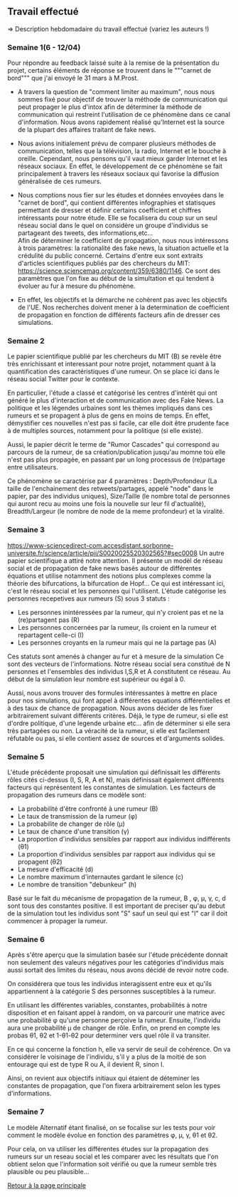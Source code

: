 ## Travail effectué 

=> Description hebdomadaire du travail effectué (variez les auteurs !)

### Semaine 1(6 - 12/04)
Pour répondre au feedback laissé suite à la remise de la présentation du projet, certains éléments de réponse se trouvent dans le """carnet de bord""" que j'ai envoyé le 31 mars à M.Prost.  
- A travers la question de "comment limiter au maximum", nous nous sommes fixé pour objectif de trouver la méthode de communication qui peut propager le plus d'intox afin de déterminer la méthode de communication qui restreint l'utilisation de ce phénomène dans ce canal d'information. Nous avons rapidement réalisé qu'Internet est la source de la plupart des affaires traitant de fake news.

- Nous avions initialement prévu de comparer plusieurs méthodes de communication, telles que la télévision, la radio, Internet et le bouche à oreille. Cependant, nous pensons qu'il vaut mieux garder Internet et les réseaux sociaux. En effet, le développement de ce phénomène se fait principalement à travers les réseaux sociaux qui favorise la diffusion généralisée de ces rumeurs.

- Nous comptions nous fier sur les études et données envoyées dans le "carnet de bord", qui contient différentes infographies et statisques permettant de dresser et définir certains coefficient et chiffres intéressants pour notre étude. Elle se focalisera du coup sur un seul réseau social dans le quel on considère un groupe d'individus se partageant des tweets, des informations,etc...  
Afin de déterminer le coefficient de propagation, nous nous intéressons à trois paramètres: la rationalité des fake news, la situation actuelle et la crédulité du public concerné. Certains d'entre eux sont extraits d'articles scientifiques publiés par des chercheurs du MIT:
 https://science.sciencemag.org/content/359/6380/1146. 
Ce sont des paramètres que  l'on fixe au début de la simultation et qui tendent à évoluer au fur à mesure du phénomène.

- En effet, les objectifs et la démarche ne cohèrent pas avec les objectifs de l'UE. Nos recherches doivent mener à la determination de coefficient de propagation en fonction de différents facteurs afin de dresser ces simulations. 

### Semaine 2
Le papier scientifique publié par les chercheurs du MIT (B) se revèle être très enrichissant et interessant pour notre projet, notamment quant à la quantification des caractéristiques d'une rumeur. On se place ici dans le réseau social Twitter pour le contexte.

En particulier, l'étude a classé et catégorisé les centres d'intérêt qui ont généré le plus d'interaction et de communication avec des Fake News. La politique et les légendes urbaines sont les thèmes impliqués dans ces rumeurs et se propagent à plus de gens en moins de temps. En effet, démystifier ces nouvelles n'est pas si facile, car elle doit être prudente face à de multiples sources, notamment pour la politique (si elle existe).

Aussi, le papier décrit le terme de "Rumor Cascades" qui correspond au parcours de la rumeur, de sa création/publication jusqu'au momne toù elle n'est pas plus propagée, en passant par un long processus de (re)partage entre utilisateurs. 

Ce phénomène se caractérise par 4 paramètres : Depth/Profondeur (La taille de l'enchainement des retweets/partages, appelé "node" dans le papier,  par des individus uniques), Size/Taille (le nombre total de personnes qui auront recu au moins une fois la nouvelle sur leur fil d'actualité), Breadth/Largeur (le nombre de node de la meme profondeur) et la viralité.

### Semaine 3
https://www-sciencedirect-com.accesdistant.sorbonne-universite.fr/science/article/pii/S0020025520302565?#sec0008
Un autre papier scientifique a attiré notre attention. Il présente un modèl de réseau social et de propagation de fake news basés autour de différentes équations et utilise notamment des notions plus complexes comme la théorie des bifurcations, la bifurcation  de Hopf...
Ce qui est intéressant ici, c'est le réseau social et les personnes qui l'utilisent.
L'étude catégorise les personnes recepetives aux rumeurs (S) sous 3 statuts : 
- Les personnes inintéressées par la rumeur, qui n'y croient pas et ne la (re)partagent pas (R)
- Les personnes concernées par la rumeur, ils croient en la rumeur et repartagent celle-ci (I)
- Les personnes croyants en la rumeur mais qui ne la partage pas (A)

Ces statuts sont amenés à changer au fur et à mesure de la simulation
Ce sont des vecteurs de l'informations. 
Notre réseau social sera constitué de N personnes et l'ensembles des individus I,S,R et A constitutent ce réseau. Au début de la simulation leur nombre est supérieur ou égal à 0.  

Aussi, nous avons trouver des formules intéressantes à mettre en place pour nos simulations, qui font appel à différentes equations différentielles et à des taux de chance de propagation.
Nous avons décider de les fixer arbitrairement suivant différents critères. Déjà, le type de rumeur, si elle est d'ordre politique, d'une legende urbaine etc... afin de déterminer si elle sera très partagées ou non. La véracité de la rumeur, si elle est facilement réfutable ou pas, si elle contient assez de sources et d'arguments solides.


### Semaine 5

L'étude précédente proposait une simulation qui définissait les différents rôles cités ci-dessus (I, S, R, A et N), mais définissait également différents facteurs qui représentent les constantes de simulation. Les facteurs de propagation des rumeurs dans ce modèle sont:

- La probabilité d'être confronté à une rumeur (B)
- Le taux de transmission de la rumeur (φ)
- La probabilite de changer de rôle (μ)
- Le taux de chance d'une transition (γ)
- La proportion d'individus sensibles par rapport aux individus indifférents (θ1)
- La proportion d'individus sensibles par rapport aux individus qui se propagent (θ2)
- La mesure d'efficacité (d)
- Le nombre maximum d'internautes gardant le silence (c)
- Le nombre de transition "debunkeur" (h)

Basé sur le fait du mécanisme de propagation de la rumeur, B , φ, μ, γ, c, d sont tous des constantes positive.
Il est important de preciser qu'au debut de la simulation tout les individus sont "S" sauf un seul qui est "I" car il doit commencer à propager la rumeur.


### Semaine 6
Après s'être aperçu que la simulation basée sur l'étude précédente donnait non seulement des valeurs négatives pour les catégories d'individus mais aussi sortait des limites du réseau, nous avons décidé de revoir notre code.

On considérera que tous les individus interagissent entre eux et qu'ils appartiennent à la catégorie S des personnes susceptibles à la rumeur. 

En utilisant les différentes variables, constantes, probabilités à notre disposition et en faisant appel à random, on va parcourir une matrice avec une probabilité φ qu'une personne perçoive la rumeur. Ensuite, l'individu aura une probabilité μ de changer de rôle. Enfin, on prend en compte les probas θ1, θ2 et 1-θ1-θ2 pour determiner vers quel rôle il va transiter.

En ce qui concerne la fonction h, elle va servir de seuil de cohérence. On va considérer le voisinage de l'individu, s'il y a plus de la moitié de son entourage qui est de type R ou A, il devient R, sinon I.

Ainsi, on revient aux objectifs initiaux qui étaient de déteminer les constantes de propagation, que l'on fixera arbitrairement selon les types d'informations.


### Semaine 7
Le modèle Alternatif étant finalisé, on se focalise sur les tests pour voir comment le modèle évolue en fonction des paramètres φ, μ, γ, θ1 et θ2.

Pour cela, on va utiliser les différentes études sur la propagation des rumeurs sur un reseau social et les comparer avec les résultats que l'on obtient selon que l'information soit vérifié ou que la rumeur semble très plausible ou peu plausible...



<a href="index.html"> Retour à la page principale </a>
